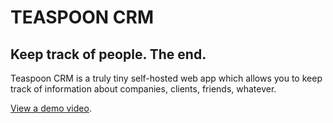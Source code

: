TEASPOON CRM
============

Keep track of people. The end.
-------------------------------

Teaspoon CRM is a truly tiny self-hosted web app which allows you to keep track of information about companies, clients, friends, whatever.

[View a demo video](http://vimeo.com/6933862).
